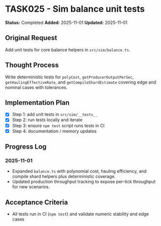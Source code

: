 # TASK025 - Sim balance unit tests

**Status:** Completed
**Added:** 2025-11-01
**Updated:** 2025-11-01

## Original Request
Add unit tests for core balance helpers in `src/sim/balance.ts`.

## Thought Process
Write deterministic tests for `polyCost`, `getProducerOutputPerSec`, `getHaulingEffectiveRate`, and `getCompileShardEstimate` covering edge and nominal cases with tolerances.

## Implementation Plan
- [x] Step 1: add unit tests in `src/sim/__tests__`
- [x] Step 2: run tests locally and iterate
- [x] Step 3: ensure `npm test` script runs tests in CI
- [x] Step 4: documentation / memory updates

## Progress Log
### 2025-11-01
- Expanded `balance.ts` with polynomial cost, hauling efficiency, and compile shard helpers plus deterministic coverage.
- Updated production throughput tracking to expose per-tick throughput for new scenarios.

## Acceptance Criteria
- All tests run in CI (`npm test`) and validate numeric stability and edge cases
